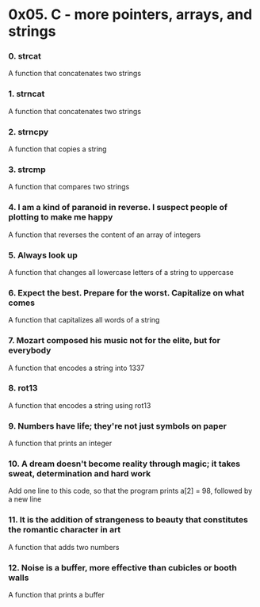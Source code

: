 # 0x05. C - more pointers, arrays, and strings
### 0. strcat
A function that concatenates two strings
### 1. strncat
A function that concatenates two strings
### 2. strncpy
A function that copies a string
### 3. strcmp
A function that compares two strings
### 4. I am a kind of paranoid in reverse. I suspect people of plotting to make me happy
A function that reverses the content of an array of integers
### 5. Always look up
A function that changes all lowercase letters of a string to uppercase
### 6. Expect the best. Prepare for the worst. Capitalize on what comes
A function that capitalizes all words of a string
### 7. Mozart composed his music not for the elite, but for everybody
A function that encodes a string into 1337
### 8. rot13
A function that encodes a string using rot13
### 9. Numbers have life; they're not just symbols on paper
A function that prints an integer
### 10. A dream doesn't become reality through magic; it takes sweat, determination and hard work
Add one line to this code, so that the program prints a[2] = 98, followed by a new line
### 11. It is the addition of strangeness to beauty that constitutes the romantic character in art
A function that adds two numbers
### 12. Noise is a buffer, more effective than cubicles or booth walls
A function that prints a buffer